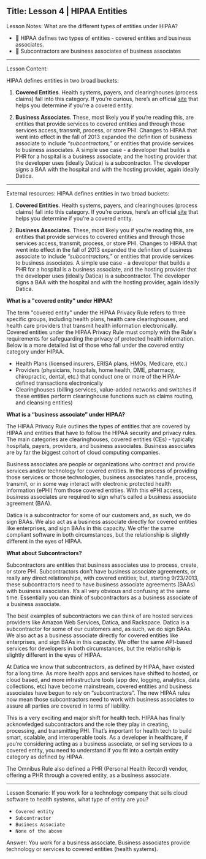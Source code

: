 Title:
Lesson 4 | HIPAA Entities
---

Lesson Notes: What are the different types of entities under HIPAA?
- :dart: HIPAA defines two types of entities - covered entities and business associates.
- :dart: Subcontractors are business associates of business associates

---

Lesson Content:

HIPAA defines entities in two broad buckets:

1. **Covered Entities**. Health systems, payers, and clearinghouses (process claims) fall into this category. If you’re curious, here’s an official [site][1] that helps you determine if you’re a covered entity.

2. **Business Associates**. These, most likely you if you’re reading this, are entities that provide services to covered entities and through those services access, transmit, process, or store PHI. Changes to HIPAA that went into effect in the fall of 2013 expanded the definition of business associate to include *“subcontractors,”* or entities that provide services to business associates. A simple use case - a developer that builds a PHR for a hospital is a business associate, and the hosting provider that the developer uses (ideally Datica) is a subcontractor. The developer signs a BAA with the hospital and with the hosting provider, again ideally Datica.

---

External resources:
HIPAA defines entities in two broad buckets:

1. **Covered Entities**. Health systems, payers, and clearinghouses (process claims) fall into this category. If you’re curious, here’s an official [site][2] that helps you determine if you’re a covered entity.

2. **Business Associates**. These, most likely you if you’re reading this, are entities that provide services to covered entities and through those services access, transmit, process, or store PHI. Changes to HIPAA that went into effect in the fall of 2013 expanded the definition of business associate to include *“subcontractors,”* or entities that provide services to business associates. A simple use case - a developer that builds a PHR for a hospital is a business associate, and the hosting provider that the developer uses (ideally Datica) is a subcontractor. The developer signs a BAA with the hospital and with the hosting provider, again ideally Datica.

**What is a "covered entity" under HIPAA?**

The term "covered entity" under the HIPAA Privacy Rule refers to three specific groups, including health plans, health care clearinghouses, and health care providers that transmit health information electronically.  Covered entities under the HIPAA Privacy Rule must comply with the Rule's requirements for safeguarding the privacy of protected health information.  Below is a more detailed list of those who fall under the covered entity category under HIPAA.

- Health Plans (licensed insurers, ERISA plans, HMOs, Medicare, etc.)
- Providers (physicians, hospitals, home health, DME, pharmacy, chiropractic, dental, etc.) that conduct one or more of the HIPAA-defined transactions electronically
- Clearinghouses (billing services, value-added networks and switches if these entities perform clearinghouse functions such as claims routing, and cleansing entities)

**What is a “business associate” under HIPAA?**

The HIPAA Privacy Rule outlines the types of entities that are covered by HIPAA and entities that have to follow the HIPAA security and privacy rules. The main categories are clearinghouses, covered entities (CEs) - typically hospitals, payers, providers, and business associates. Business associates are by far the biggest cohort of cloud computing companies.

Business associates are people or organizations who contract and provide services and/or technology for covered entities. In the process of providing those services or those technologies, business associates handle, process, transmit, or in some way interact with electronic protected health information (ePHI) from those covered entities. With this ePHI access, business associates are required to sign what’s called a business associate agreement (BAA).

Datica is a subcontractor for some of our customers and, as such, we do sign BAAs. We also act as a business associate directly for covered entities like enterprises, and sign BAAs in this capacity. We offer the same compliant software in both circumstances, but the relationship is slightly different in the eyes of HIPAA.

**What about Subcontractors?**

Subcontractors are entities that business associates use to process, create, or store PHI. Subcontractors don’t have business associate agreements, or really any direct relationships, with covered entities; but, starting 9/23/2013, these subcontractors need to have business associate agreements (BAAs) with business associates. It’s all very obvious and confusing at the same time. Essentially you can think of subcontractors as a business associate of a business associate.

The best examples of subcontractors we can think of are hosted services providers like Amazon Web Services, Datica, and Rackspace. Datica is a subcontractor for some of our customers and, as such, we do sign BAAs. We also act as a business associate directly for covered entities like enterprises, and sign BAAs in this capacity. We offer the same API-based services for developers in both circumstances, but the relationship is slightly different in the eyes of HIPAA.

At Datica we know that subcontractors, as defined by HIPAA, have existed for a long time. As more health apps and services have shifted to hosted, or cloud based, and more infrastructure tools (app dev, logging, analytics, data collections, etc) have become mainstream, covered entities and business associates have begun to rely on “subcontractors”. The new HIPAA rules now mean those subcontractors need to work with business associates to assure all parties are covered in terms of liability.

This is a very exciting and major shift for health tech. HIPAA has finally acknowledged subcontractors and the role they play in creating, processing, and transmitting PHI. That’s important for health tech to build smart, scalable, and interoperable tools. As a developer in healthcare, if you’re considering acting as a business associate, or selling services to a covered entity, you need to understand if you fit into a certain entity category as defined by HIPAA.

The Omnibus Rule also defined a PHR (Personal Health Record) vendor, offering a PHR through a covered entity, as a business associate.

---

Lesson Scenario:
If you work for a technology company that sells cloud software to health systems, what type of entity are you?

- `Covered entity`
- `Subcontractor`
- `Business Associate`
- `None of the above`

Answer: You work for a business associate. Business associates provide technology or services to covered entities (health systems).

[1]:	http://www.hhs.gov/ocr/privacy/hipaa/understanding/coveredentities/index.html
[2]:	http://www.hhs.gov/ocr/privacy/hipaa/understanding/coveredentities/index.html